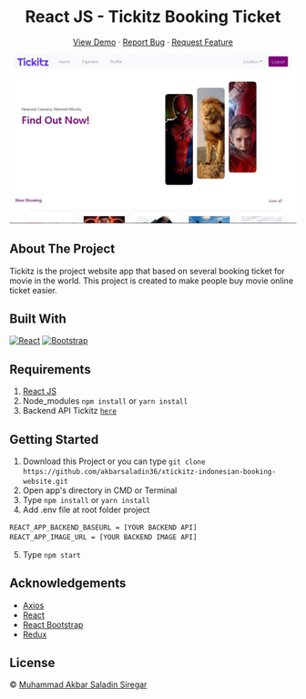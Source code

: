 <h1 align='center'>React JS - Tickitz Booking Ticket</h1>
  <p align="center">
    <a href="https://tickitz-indonesian-booking-tickets.netlify.app/auth/sign-in">View Demo</a>
    ·
    <a href="https://github.com/akbarsaladin36/xtickitz-indonesian-booking-website/issues">Report Bug</a>
    ·
    <a href="https://github.com/akbarsaladin36/xtickitz-indonesian-booking-website/pulls">Request Feature</a>
  </p>

![Image Banner](public/img/home-screenshot.jpg)

## About The Project

Tickitz is the project website app that based on several booking ticket for movie in the world. This project is created to make people buy movie online ticket easier. 

## Built With

[![React](https://img.shields.io/badge/React-v17.0.2-blue)](https://github.com/facebook/react)
[![Bootstrap](https://img.shields.io/badge/Bootstrap-v4.6.x-blue)](https://github.com/react-bootstrap/react-bootstrap)

## Requirements

1. <a href="https://github.com/facebook/create-react-app">React JS</a>
2. Node_modules `npm install` or `yarn install`
3. Backend API Tickitz [`here`](https://github.com/akbarsaladin36/xtickitz-indonesian-booking-tickets-online-rest-api.git)

## Getting Started

1. Download this Project or you can type `git clone https://github.com/akbarsaladin36/xtickitz-indonesian-booking-website.git`
2. Open app's directory in CMD or Terminal
3. Type `npm install` or `yarn install`
4. Add .env file at root folder project

```sh
REACT_APP_BACKEND_BASEURL = [YOUR BACKEND API]
REACT_APP_IMAGE_URL = [YOUR BACKEND IMAGE API]
```

5. Type `npm start`

## Acknowledgements

- [Axios](https://www.npmjs.com/package/axios)
- [React](https://reactjs.org/)
- [React Bootstrap](https://react-bootstrap.github.io/)
- [Redux](https://github.com/reduxjs/react-redux)

## License

© [Muhammad Akbar Saladin Siregar](https://github.com/akbarsaladin36/)
